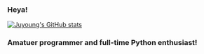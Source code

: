 ### Heya!

[![Juyoung's GitHub stats](https://github-readme-stats.vercel.app/api?username=Chejuyeong)](https://github.com/Chejuyeong/github-readme-stats)

### Amatuer programmer and full-time Python enthusiast!

